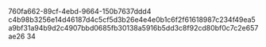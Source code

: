 760fa662-89cf-4ebd-9664-150b7637ddd4
c4b98b3256e14d46187d4c5cf5d3b26e4e4e0b1c6f2f61618987c234f49ea5a9bf31a94b9d2c4907bbd0685fb30138a5916b5dd3c8f92cd80bf0c7c2e657ae26
34
